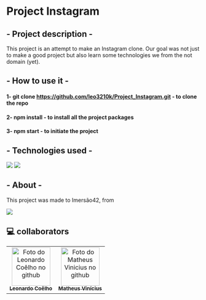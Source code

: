 # Project Instagram

## - Project description -
This project is an attempt to make an Instagram clone. Our goal was not just to make a good project but also learn some technologies we from the not domain (yet).

## - How to use it -

#### 1- git clone https://github.com/leo3210k/Project_Instagram.git - to clone the repo

#### 2- npm install - to install all the project packages

#### 3- npm start - to initiate the project

## - Technologies used -
<img src="https://img.shields.io/badge/Frontend-React-blue">
<img src="https://img.shields.io/badge/Backend-NodeJs-green">

## - About -

This project was made to Imersão42, from 

<img src="https://d2arqaup0tn1pp.cloudfront.net/assets/logo_codeminer42-dbb1f25e4ec14c50e7a253c107339d692ee9adce3ac6137706bc166295bc59e3.svg">

## 💻 collaborators<br>

<table>
  <tr>
    <td align="center">
      <a href="#">
        <img src="https://avatars.githubusercontent.com/u/54454342?v=4" width="100px;" alt="Foto do Leonardo Coêlho no github"/><br>
        <sub>
          <b>Leonardo Coêlho</b>
        </sub>
      </a>
    </td>
    <td align="center">
      <a href="#">
        <img src="https://avatars.githubusercontent.com/u/54945311?v=4" width="100px;" alt="Foto do Matheus Vinicius no github"/><br>
        <sub>
          <b>Matheus Vinícius</b>
        </sub>
      </a>
    </td>
  </tr>
</table>